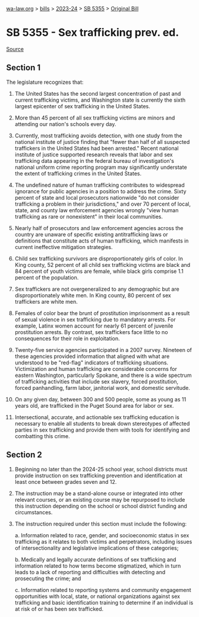 [wa-law.org](/) > [bills](/bills/) > [2023-24](/bills/2023-24) > [SB 5355](/bills/2023-24/sb/5355/) > [Original Bill](/bills/2023-24/sb/5355/1/)

# SB 5355 - Sex trafficking prev. ed.

[Source](http://lawfilesext.leg.wa.gov/biennium/2023-24/Pdf/Bills/Senate%20Bills/5355.pdf)

## Section 1
The legislature recognizes that:

1. The United States has the second largest concentration of past and current trafficking victims, and Washington state is currently the sixth largest epicenter of sex trafficking in the United States.

2. More than 45 percent of all sex trafficking victims are minors and attending our nation's schools every day.

3. Currently, most trafficking avoids detection, with one study from the national institute of justice finding that "fewer than half of all suspected traffickers in the United States had been arrested." Recent national institute of justice supported research reveals that labor and sex trafficking data appearing in the federal bureau of investigation's national uniform crime reporting program may significantly understate the extent of trafficking crimes in the United States.

4. The undefined nature of human trafficking contributes to widespread ignorance for public agencies in a position to address the crime. Sixty percent of state and local prosecutors nationwide "do not consider trafficking a problem in their jurisdictions," and over 70 percent of local, state, and county law enforcement agencies wrongly "view human trafficking as rare or nonexistent" in their local communities.

5. Nearly half of prosecutors and law enforcement agencies across the country are unaware of specific existing antitrafficking laws or definitions that constitute acts of human trafficking, which manifests in current ineffective mitigation strategies.

6. Child sex trafficking survivors are disproportionately girls of color. In King county, 52 percent of all child sex trafficking victims are black and 84 percent of youth victims are female, while black girls comprise 1.1 percent of the population.

7. Sex traffickers are not overgeneralized to any demographic but are disproportionately white men. In King county, 80 percent of sex traffickers are white men.

8. Females of color bear the brunt of prostitution imprisonment as a result of sexual violence in sex trafficking due to mandatory arrests. For example, Latinx women account for nearly 61 percent of juvenile prostitution arrests. By contrast, sex traffickers face little to no consequences for their role in exploitation.

9. Twenty-five service agencies participated in a 2007 survey. Nineteen of these agencies provided information that aligned with what are understood to be "red-flag" indicators of trafficking situations. Victimization and human trafficking are considerable concerns for eastern Washington, particularly Spokane, and there is a wide spectrum of trafficking activities that include sex slavery, forced prostitution, forced panhandling, farm labor, janitorial work, and domestic servitude.

10. On any given day, between 300 and 500 people, some as young as 11 years old, are trafficked in the Puget Sound area for labor or sex.

11. Intersectional, accurate, and actionable sex trafficking education is necessary to enable all students to break down stereotypes of affected parties in sex trafficking and provide them with tools for identifying and combatting this crime.

## Section 2
1. Beginning no later than the 2024-25 school year, school districts must provide instruction on sex trafficking prevention and identification at least once between grades seven and 12.

2. The instruction may be a stand-alone course or integrated into other relevant courses, or an existing course may be repurposed to include this instruction depending on the school or school district funding and circumstances.

3. The instruction required under this section must include the following:

    a. Information related to race, gender, and socioeconomic status in sex trafficking as it relates to both victims and perpetrators, including issues of intersectionality and legislative implications of these categories;

    b. Medically and legally accurate definitions of sex trafficking and information related to how terms become stigmatized, which in turn leads to a lack of reporting and difficulties with detecting and prosecuting the crime; and

    c. Information related to reporting systems and community engagement opportunities with local, state, or national organizations against sex trafficking and basic identification training to determine if an individual is at risk of or has been sex trafficked.

